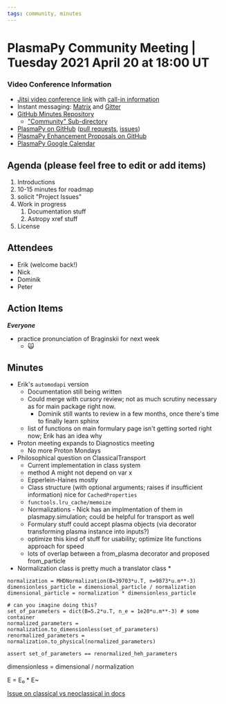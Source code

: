 ```yaml
---
tags: community, minutes
---
```


# PlasmaPy Community Meeting | Tuesday 2021 April 20 at 18:00 UT

### Video Conference Information
* [Jitsi video conference link](https://meet.jit.si/plasmapy) with [call-in information](https://meet.jit.si/static/dialInInfo.html?room=plasmapy) 
* Instant messaging: [Matrix](https://app.element.io/#/room/#plasmapy:openastronomy.org) and [Gitter](https://gitter.im/PlasmaPy/Lobby)
* [GitHub Minutes Repository](https://github.com/PlasmaPy/plasmapy-project/tree/master/minutes)
    * ["Community" Sub-directory](https://github.com/PlasmaPy/plasmapy-project/tree/master/minutes/_community)
* [PlasmaPy on GitHub](https://github.com/PlasmaPy/plasmapy) ([pull requests](https://github.com/PlasmaPy/plasmapy/pulls), [issues](https://github.com/PlasmaPy/plasmapy/issues))
* [PlasmaPy Enhancement Proposals on GitHub](https://github.com/PlasmaPy/PlasmaPy-PLEPs) 
* [PlasmaPy Google Calendar](https://calendar.google.com/calendar?cid=bzVsb3ZkcW0zaWxsam00ZTlrMDd2cmw5bWdAZ3JvdXAuY2FsZW5kYXIuZ29vZ2xlLmNvbQ)

## Agenda (please feel free to edit or add items)

1. Introductions
2. 10-15 minutes for roadmap
3. solicit "Project Issues"
9. Work in progress 
    1. Documentation stuff
    6. Astropy xref stuff
4. License
    
## Attendees

* Erik (welcome back!)
* Nick
* Dominik
* Peter

## Action Items

***Everyone***
* practice pronunciation of Braginskii for next week
    * 🙀

## Minutes

* Erik's `automodapi` version
    * Documentation still being written
    * Could merge with cursory review; not as much scrutiny necessary as for main package right now.
        * Dominik still wants to review in a few months, once there's time to finally learn sphinx 
    * list of functions on main formulary page isn't getting sorted right now; Erik has an idea why
* Proton meeting expands to Diagnostics meeting
    * No more Proton Mondays
* Philosophical question on ClassicalTransport
    * Current implementation in class system
    * method A might not depend on var x
    * Epperlein-Haines mostly 
    * Class structure (with optional arguments; raises if insufficient information) nice for `CachedProperties`
    * `functools.lru_cache/memoize`
    * Normalizations - Nick has an implmentation of them in plasmapy.simulation; could be helpful for transport as well
    * Formulary stuff could accept plasma objects (via decorator transforming plasma instance into inputs?)
    * optimize this kind of stuff for usability; optimize lite functions approach for speed
    * lots of overlap between a from_plasma decorator and proposed from_particle
* Normalization class is pretty much a translator class
    * 
    

```python=
normalization = MHDNormalization(B=39703*u.T, n=9873*u.m**-3)
dimensionless_particle = dimensional_particle / normalization
dimensional_particle = normalization * dimensionless_particle

# can you imagine doing this?
set_of_parameters = dict(B=5.2*u.T, n_e = 1e20*u.m**-3) # some container
normalized_parameters = normalization.to_dimensionless(set_of_parameters)
renormalized_parameters = normalization.to_physical(normalized_parameters)

assert set_of_parameters == renormalized_heh_parameters
```


dimensionless = dimensional / normalization

E = E₀ * E~


[Issue on classical vs neoclassical in docs](https://github.com/PlasmaPy/PlasmaPy/issues/1120)